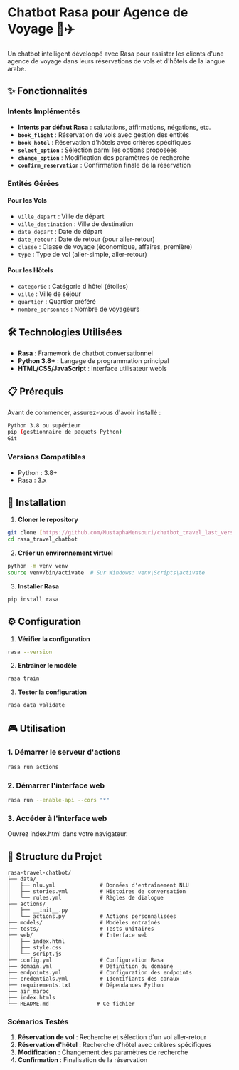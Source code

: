 # Chatbot Rasa pour Agence de Voyage 🤖✈️

Un chatbot intelligent développé avec Rasa pour assister les clients d'une agence de voyage dans leurs réservations de vols et d'hôtels de la langue arabe.

## ✨ Fonctionnalités

### Intents Implémentés
- **Intents par défaut Rasa** : salutations, affirmations, négations, etc.
- **`book_flight`** : Réservation de vols avec gestion des entités
- **`book_hotel`** : Réservation d'hôtels avec critères spécifiques
- **`select_option`** : Sélection parmi les options proposées
- **`change_option`** : Modification des paramètres de recherche
- **`confirm_reservation`** : Confirmation finale de la réservation

### Entités Gérées

#### Pour les Vols
- `ville_depart` : Ville de départ
- `ville_destination` : Ville de destination
- `date_depart` : Date de départ
- `date_retour` : Date de retour (pour aller-retour)
- `classe` : Classe de voyage (économique, affaires, première)
- `type` : Type de vol (aller-simple, aller-retour)

#### Pour les Hôtels
- `categorie` : Catégorie d'hôtel (étoiles)
- `ville` : Ville de séjour
- `quartier` : Quartier préféré
- `nombre_personnes` : Nombre de voyageurs

## 🛠️ Technologies Utilisées

- **Rasa** : Framework de chatbot conversationnel
- **Python 3.8+** : Langage de programmation principal
- **HTML/CSS/JavaScript** : Interface utilisateur webls

## 📋 Prérequis

Avant de commencer, assurez-vous d'avoir installé :

```bash
Python 3.8 ou supérieur
pip (gestionnaire de paquets Python)
Git
```

### Versions Compatibles
- Python : 3.8+
- Rasa : 3.x

## 🚀 Installation

1. **Cloner le repository**
```bash
git clone [https://github.com/MustaphaMensouri/chatbot_travel_last_version.git]
cd rasa_travel_chatbot
```

2. **Créer un environnement virtuel**
```bash
python -m venv venv
source venv/bin/activate  # Sur Windows: venv\Scripts\activate
```

3. **Installer Rasa**
```bash
pip install rasa
```

## ⚙️ Configuration

1. **Vérifier la configuration**
```bash
rasa --version
```

2. **Entraîner le modèle**
```bash
rasa train
```

3. **Tester la configuration**
```bash
rasa data validate
```

## 🎮 Utilisation

### 1. Démarrer le serveur d'actions
```bash
rasa run actions
```



### 2. Démarrer l'interface web
```bash
rasa run --enable-api --cors "*"
```

### 3. Accéder à l'interface web
Ouvrez index.html dans votre navigateur.

## 📁 Structure du Projet

```
rasa-travel-chatbot/
├── data/
│   ├── nlu.yml              # Données d'entraînement NLU
│   ├── stories.yml          # Histoires de conversation
│   └── rules.yml            # Règles de dialogue
├── actions/
│   ├── __init__.py
│   └── actions.py           # Actions personnalisées
├── models/                  # Modèles entraînés
├── tests/                   # Tests unitaires
├── web/                     # Interface web
│   ├── index.html
│   ├── style.css
│   └── script.js
├── config.yml               # Configuration Rasa
├── domain.yml               # Définition du domaine
├── endpoints.yml            # Configuration des endpoints
├── credentials.yml          # Identifiants des canaux
├── requirements.txt         # Dépendances Python
├── air_maroc
├── index.htmls
└── README.md               # Ce fichier

```

### Scénarios Testés
1. **Réservation de vol** : Recherche et sélection d'un vol aller-retour
2. **Réservation d'hôtel** : Recherche d'hôtel avec critères spécifiques
3. **Modification** : Changement des paramètres de recherche
4. **Confirmation** : Finalisation de la réservation


